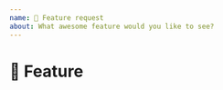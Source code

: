 ```yaml
---
name: 🌟 Feature request
about: What awesome feature would you like to see?
---
```


# 🌟 Feature
<!-- Describe feature in detail, provide examples if possible. -->

